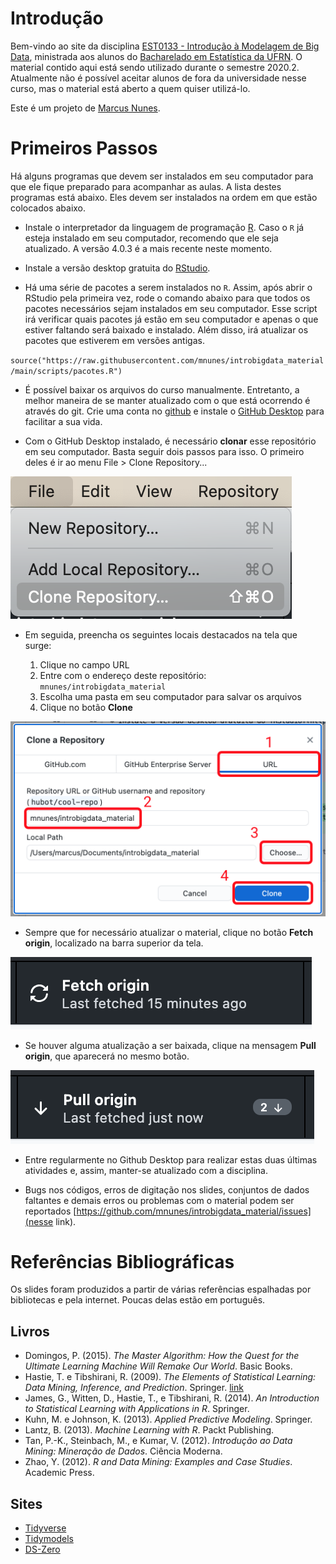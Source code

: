 # Introdução

Bem-vindo ao site da disciplina [EST0133 - Introdução à Modelagem de Big Data](https://introbigdata.org/), ministrada aos alunos do [Bacharelado em Estatística da UFRN](https://sigaa.ufrn.br/sigaa/public/departamento/portal.jsf?id=47). O material contido aqui está sendo utilizado durante o semestre 2020.2. Atualmente não é possível aceitar alunos de fora da universidade nesse curso, mas o material está aberto a quem quiser utilizá-lo.

Este é um projeto de [Marcus Nunes](https://marcusnunes.me/).

# Primeiros Passos

Há alguns programas que devem ser instalados em seu computador para que ele fique preparado para acompanhar as aulas. A lista destes programas está abaixo. Eles devem ser instalados na ordem em que estão colocados abaixo.

* Instale o interpretador da linguagem de programação [R](https://www.r-project.org/). Caso o `R` já esteja instalado em seu computador, recomendo que ele seja atualizado. A versão 4.0.3 é a mais recente neste momento.

* Instale a versão desktop gratuita do [RStudio](https://rstudio.com/products/rstudio/download/).

* Há uma série de pacotes a serem instalados no `R`. Assim, após abrir o RStudio pela primeira vez, rode o comando abaixo para que todos os pacotes necessários sejam instalados em seu computador. Esse script irá verificar quais pacotes já estão em seu computador e apenas o que estiver faltando será baixado e instalado. Além disso, irá atualizar os pacotes que estiverem em versões antigas.

`source("https://raw.githubusercontent.com/mnunes/introbigdata_material/main/scripts/pacotes.R")` 

* É possível baixar os arquivos do curso manualmente. Entretanto, a melhor maneira de se manter atualizado com o que está ocorrendo é através do git. Crie uma conta no [github](https://github.com/) e instale o [GitHub Desktop](https://desktop.github.com/) para facilitar a sua vida.

* Com o GitHub Desktop instalado, é necessário **clonar** esse repositório em seu computador. Basta seguir dois passos para isso. O primeiro deles é ir ao menu File > Clone Repository... 

![](imagens/imagem01.png)

* Em seguida, preencha os seguintes locais destacados na tela que surge:
  
  1. Clique no campo URL
  2. Entre com o endereço deste repositório: `mnunes/introbigdata_material`
  3. Escolha uma pasta em seu computador para salvar os arquivos
  4. Clique no botão **Clone**

![](imagens/imagem02.png)

* Sempre que for necessário atualizar o material, clique no botão **Fetch origin**, localizado na barra superior da tela. 

![](imagens/imagem03.png)

* Se houver alguma atualização a ser baixada, clique na mensagem **Pull origin**, que aparecerá no mesmo botão.

![](imagens/imagem04.png)

* Entre regularmente no Github Desktop para realizar estas duas últimas atividades e, assim, manter-se atualizado com a disciplina.

* Bugs nos códigos, erros de digitação nos slides, conjuntos de dados faltantes e demais erros ou problemas com o material podem ser reportados [https://github.com/mnunes/introbigdata_material/issues](nesse link).


# Referências Bibliográficas

Os slides foram produzidos a partir de várias referências espalhadas por bibliotecas e pela internet. Poucas delas estão em português.

## Livros

* Domingos, P. (2015). _The Master Algorithm: How the Quest for the Ultimate Learning Machine Will Remake Our World_. Basic Books.
* Hastie, T. e Tibshirani, R. (2009). _The Elements of Statistical Learning: Data Mining, Inference, and Prediction_. Springer. [link](https://web.stanford.edu/~hastie/Papers/ESLII.pdf)
* James, G., Witten, D., Hastie, T., e Tibshirani, R. (2014). _An Introduction to Statistical Learning with Applications in R_. Springer.
* Kuhn, M. e Johnson, K. (2013). _Applied Predictive Modeling_. Springer.
* Lantz, B. (2013). _Machine Learning with R_. Packt Publishing.
* Tan, P.-K., Steinbach, M., e Kumar, V. (2012). _Introdução ao Data Mining: Mineração de Dados_. Ciência Moderna.
* Zhao, Y. (2012). _R and Data Mining: Examples and Case Studies_. Academic Press.

## Sites

* [Tidyverse](https://www.tidyverse.org/)
* [Tidymodels](https://www.tidymodels.org/)
* [DS-Zero](https://github.com/leobezerra/ds-zero)